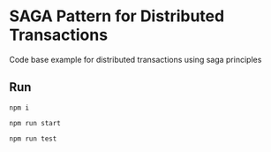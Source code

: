 # SAGA Pattern for Distributed Transactions

Code base example for distributed transactions using saga principles

## Run

`npm i `

`npm run start`

`npm run test`